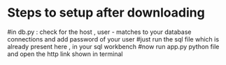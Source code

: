 # Steps to setup after downloading

#in db.py : check for the host , user - matches to your database connections and 
add password of your user 
#just run the sql file which is already present here , in your sql workbench
#now run app.py python file and open the http link shown in terminal 

